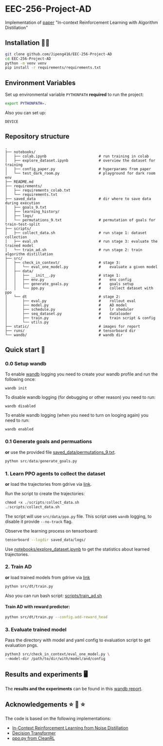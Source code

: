 # EEC-256-Project-AD
Implementation of [paper](https://arxiv.org/abs/2210.14215) "In-context Reinforcement Learning with Algorithm Distillation"

## Installation 🧑‍🔧

```bash
git clone github.com/Jipeng416/EEC-256-Project-AD
cd EEC-256-Project-AD
python -m venv venv
pip install -r requirements/requirements.txt
```

## Environment Variables

Set up environmental variable `PYTHONPATH` **required** to run the project:

```bash
export PYTHONPATH=.
```

Also you can set up:

```DEVICE```

## Repository structure

```text
.
├── notebooks/
│   ├── colab.ipynb                        # run training in colab
│   ├── explore_dataset.ipynb              # overview the dataset for training
│   ├── config_paper.py                    # hyperparams from paper
│   └── test_dark_room.py                  # playground for dark room env
├── README.md
├── requirements/
│   ├── requirements_colab.txt
│   └── requirements.txt
├── saved_data                             # dir where to save data during execution
│   ├── goals_9.txt
│   ├── learning_history/
│   ├── logs/
│   └── permutations_9.txt                 # permutation of goals for train-test-split
├── scripts/ 
│   ├── collect_data.sh                    # run stage 1: dataset collection
│   ├── eval.sh                            # run stage 3: evaluate the trained model
│   └── train_ad.sh                        # run stage 2: train algorithm distillation
├── src/
│   ├── check_in_context/                  # stage 3:
│   │   └── eval_one_model.py              #    evaluate a given model
│   ├── data/
│   │   ├── __init__.py                    # stage 1:
│   │   ├── env.py                         #    env config 
│   │   ├── generate_goals.py              #    goals setup
│   │   └── ppo.py                         #    collect dataset with ppo
│   └── dt                                 # stage 2:
│       ├── eval.py                        #    rollout eval
│       ├── model.py                       #    AD model
│       ├── schedule.py                    #    lr sheduler
│       ├── seq_dataset.py                 #    dataloader 
│       ├── train.py                       #    train script & config
│       └── utils.py
├── static/                                # images for report  
├── runs/                                  # tensorboard dir
└── wandb/                                 # wandb dir  
```


## Quick start 🏃

### 0.0 Setup wandb

To enable [wandb](https://wandb.ai/site) logging you need to create your wandb profile and run the following once:

```text
wandb init
```

To disable wandb logging (for debugging or other reason) you need to run:

```text
wandb disabled
```

To enable wandb logging (when you need to turn on looging again) you need to run:

```text
wandb enabled
```

### 0.1 Generate goals and permuations 

**or** use the provided file [saved_data/permutations_9.txt]().

```python
python src/data/generate_goals.py
```

### 1. Learn PPO agents to collect the dataset

**or** load the trajectories from gdrive via [link](https://drive.google.com/drive/folders/1_pExW9O4SoaraeDZCu05xageE2HBFj_d?usp=sharing).

Run the script to create the trajectories:

```python
chmod +x ./scripts/collect_data.sh
./scripts/collect_data.sh
```

The script will use `src/data/ppo.py` file. This script uses `wandb` logging, to disable it provide `--no-track` flag.

Observe the learning process on tensorboard:
```bash
tensorboard --logdir saved_data/logs/
```

Use [notebooks/explore_dataset.ipynb]() to get the statistics about learned trajectories.


### 2. Train AD

**or** load trained models from gdrive via [link](https://drive.google.com/drive/folders/1_pExW9O4SoaraeDZCu05xageE2HBFj_d)

```bash
python src/dt/train.py
```

Also you can run bash script: [scripts/train_ad.sh]()

#### Train AD with reward predictor:

```bash
python src/dt/train.py --config.add-reward_head
```

### 3. Evaluate trained model

Pass the directory with model and yaml config to evaluation script to get evaluation pngs.

```bash
python3 src/check_in_context/eval_one_model.py \
--model-dir /path/to/dir/with/model/and/config
```

## Results and experiments 🖥️

The **results and the experiments** can be found in this [wandb report](https://api.wandb.ai/links/albinakl/f69j5e1x).

## Acknowledgements ⭐ 🌟 ⭐

The code is based on the following implementations:

 - [In-Context Reinforcement Learning from Noise Distillation](https://github.com/corl-team/ad-eps)
 - [Decision Transformer](https://github.com/corl-team/CORL/blob/main/algorithms/offline/dt.py)
 - [ppo.py from CleanRL](https://github.com/vwxyzjn/cleanrl/blob/master/cleanrl/ppo.py)
